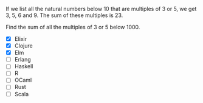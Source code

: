 If we list all the natural numbers below 10 that are multiples of 3 or 5, we get 3, 5, 6 and 9. The sum of these multiples is 23.

Find the sum of all the multiples of 3 or 5 below 1000.

- [x] Elixir
- [x] Clojure
- [x] Elm
- [ ] Erlang
- [ ] Haskell
- [ ] R
- [ ] OCaml
- [ ] Rust
- [ ] Scala
